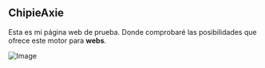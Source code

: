 ## ChipieAxie

Esta es mi página web de prueba. Donde comprobaré las posibilidades que ofrece este motor para **webs**. 

![Image](https://github.com/ChipiAxie/Chipiaxie.github.io/blob/gh-pages/image_2021-09-27_194307.png)
